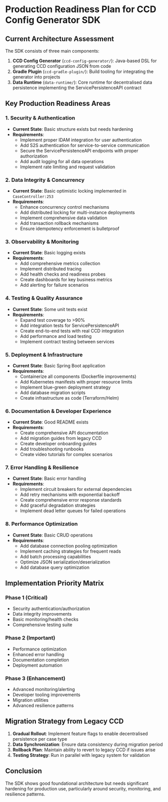 # Production Readiness Plan for CCD Config Generator SDK

## Current Architecture Assessment

The SDK consists of three main components:

1. **CCD Config Generator** (`ccd-config-generator/`): Java-based DSL for generating CCD configuration JSON from code
2. **Gradle Plugin** (`ccd-gradle-plugin/`): Build tooling for integrating the generator into projects  
3. **Data Runtime** (`data-runtime/`): Core runtime for decentralised data persistence implementing the ServicePersistenceAPI contract

## Key Production Readiness Areas

### 1. **Security & Authentication**
- **Current State**: Basic structure exists but needs hardening
- **Requirements**:
  - Implement proper IDAM integration for user authentication
  - Add S2S authentication for service-to-service communication
  - Secure the ServicePersistenceAPI endpoints with proper authorization
  - Add audit logging for all data operations
  - Implement rate limiting and request validation

### 2. **Data Integrity & Concurrency**
- **Current State**: Basic optimistic locking implemented in `CaseController:253`
- **Requirements**:
  - Enhance concurrency control mechanisms
  - Add distributed locking for multi-instance deployments
  - Implement comprehensive data validation
  - Add transaction rollback mechanisms
  - Ensure idempotency enforcement is bulletproof

### 3. **Observability & Monitoring**
- **Current State**: Basic logging exists
- **Requirements**:
  - Add comprehensive metrics collection
  - Implement distributed tracing
  - Add health checks and readiness probes
  - Create dashboards for key business metrics
  - Add alerting for failure scenarios

### 4. **Testing & Quality Assurance**
- **Current State**: Some unit tests exist
- **Requirements**:
  - Expand test coverage to >90%
  - Add integration tests for ServicePersistenceAPI
  - Create end-to-end tests with real CCD integration
  - Add performance and load testing
  - Implement contract testing between services

### 5. **Deployment & Infrastructure**
- **Current State**: Basic Spring Boot application
- **Requirements**:
  - Containerize all components (Dockerfile improvements)
  - Add Kubernetes manifests with proper resource limits
  - Implement blue-green deployment strategy
  - Add database migration scripts
  - Create infrastructure as code (Terraform/Helm)

### 6. **Documentation & Developer Experience**
- **Current State**: Good README exists
- **Requirements**:
  - Create comprehensive API documentation
  - Add migration guides from legacy CCD
  - Create developer onboarding guides
  - Add troubleshooting runbooks
  - Create video tutorials for complex scenarios

### 7. **Error Handling & Resilience**
- **Current State**: Basic error handling
- **Requirements**:
  - Implement circuit breakers for external dependencies
  - Add retry mechanisms with exponential backoff
  - Create comprehensive error response standards
  - Add graceful degradation strategies
  - Implement dead letter queues for failed operations

### 8. **Performance Optimization**
- **Current State**: Basic CRUD operations
- **Requirements**:
  - Add database connection pooling optimization
  - Implement caching strategies for frequent reads
  - Add batch processing capabilities
  - Optimize JSON serialization/deserialization
  - Add database query optimization

## Implementation Priority Matrix

### Phase 1 (Critical)
- Security authentication/authorization
- Data integrity improvements
- Basic monitoring/health checks
- Comprehensive testing suite

### Phase 2 (Important)
- Performance optimization
- Enhanced error handling
- Documentation completion
- Deployment automation

### Phase 3 (Enhancement)
- Advanced monitoring/alerting
- Developer tooling improvements
- Migration utilities
- Advanced resilience patterns

## Migration Strategy from Legacy CCD

1. **Gradual Rollout**: Implement feature flags to enable decentralised persistence per case type
2. **Data Synchronization**: Ensure data consistency during migration period
3. **Rollback Plan**: Maintain ability to revert to legacy CCD if issues arise
4. **Testing Strategy**: Run in parallel with legacy system for validation

## Conclusion

The SDK shows good foundational architecture but needs significant hardening for production use, particularly around security, monitoring, and resilience patterns.